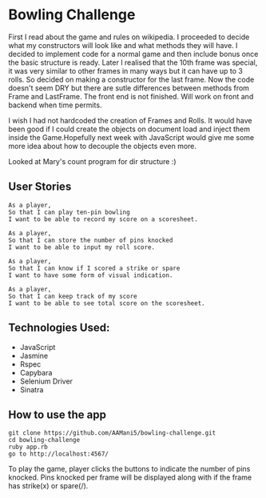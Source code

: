 # Bowling Challenge

First I read about the game and rules on wikipedia. I proceeded to decide what my constructors will look like and what methods they will have. I decided to implement code for a normal game and then include bonus once the basic structure is ready. Later I realised that the 10th frame was special, it was very similar to other frames in many ways but it can have up to 3 rolls. So decided on making a constructor for the last frame. Now the code doesn't seem DRY but there are sutle differences between methods from Frame and LastFrame. The front end is not finished. Will work on front and backend when time permits.

I wish I had not hardcoded the creation of Frames and Rolls. It would have been good if I could create the objects on document load and inject them inside the Game.Hopefully next week with JavaScript would give me some more idea about how to decouple the objects even more.

Looked at Mary's count program for dir structure :)

## User Stories
```
As a player,
So that I can play ten-pin bowling
I want to be able to record my score on a scoresheet.

As a player,
So that I can store the number of pins knocked
I want to be able to input my roll score.

As a player,
So that I can know if I scored a strike or spare
I want to have some form of visual indication.

As a player,
So that I can keep track of my score
I want to be able to see total score on the scoresheet.

```

## Technologies Used:
- JavaScript
- Jasmine
- Rspec
- Capybara
- Selenium Driver
- Sinatra

## How to use the app

```
git clone https://github.com/AAMani5/bowling-challenge.git
cd bowling-challenge
ruby app.rb
go to http://localhost:4567/
```

To play the game, player clicks the buttons to indicate the number of pins knocked. Pins knocked per frame will be displayed along with if the frame has strike(x) or spare(/).
